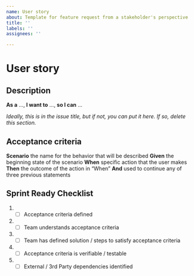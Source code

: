 ```yaml
---
name: User story
about: Template for feature request from a stakeholder's perspective
title: ''
labels: ''
assignees: ''

---
```


# User story

## Description

**As a** ..., **I want to** ..., **so I can** ...

_Ideally, this is in the issue title, but if not, you can put it here. If so, delete this section._

## Acceptance criteria

**Scenario** the name for the behavior that will be described **Given** the beginning state of the scenario **When** specific action that the user makes **Then** the outcome of the action in “When” **And** used to continue any of three previous statements

## Sprint Ready Checklist

1. - [ ] Acceptance criteria defined
2. - [ ] Team understands acceptance criteria
3. - [ ] Team has defined solution / steps to satisfy acceptance criteria
4. - [ ] Acceptance criteria is verifiable / testable
5. - [ ] External / 3rd Party dependencies identified

